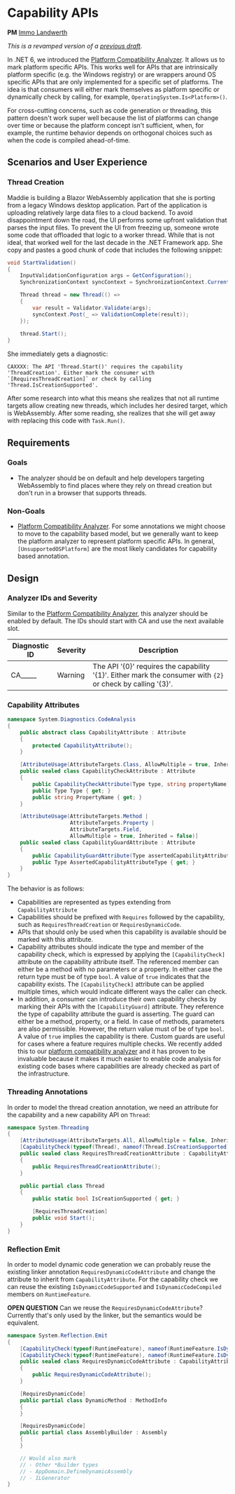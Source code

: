 # Capability APIs

**PM** [Immo Landwerth](https://github.com/terrajobst)

*This is a revamped version of a [previous draft](https://github.com/dotnet/designs/pull/111).*

In .NET 6, we introduced the [Platform Compatibility Analyzer][platform-compat].
It allows us to mark platform specific APIs. This works well for APIs that are
intrinsically platform specific (e.g. the Windows registry) or are wrappers
around OS specific APIs that are only implemented for a specific set of
platforms. The idea is that consumers will either mark themselves as platform
specific or dynamically check by calling, for example,
`OperatingSystem.Is<Platform>()`.

For cross-cutting concerns, such as code generation or threading, this pattern
doesn't work super well because the list of platforms can change over time or
because the platform concept isn't sufficient, when, for example, the runtime
behavior depends on orthogonal choices such as when the code is compiled
ahead-of-time.

## Scenarios and User Experience

### Thread Creation

Maddie is building a Blazor WebAssembly application that she is porting from a
legacy Windows desktop application. Part of the application is uploading
relatively large data files to a cloud backend. To avoid disappointment down the
road, the UI performs some upfront validation that parses the input files. To
prevent the UI from freezing up, someone wrote some code that offloaded that
logic to a worker thread. While that is not ideal, that worked well for the last
decade in the .NET Framework app. She copy and pastes a good chunk of code that
includes the following snippet:

```C#
void StartValidation()
{
    InputValidationConfiguration args = GetConfiguration();
    SynchronizationContext syncContext = SynchronizationContext.Current;

    Thread thread = new Thread(() =>
    {
        var result = Validator.Validate(args);
        syncContext.Post(_ => ValidationComplete(result));
    });
    
    thread.Start();
}
```

She immediately gets a diagnostic:

    CAXXXX: The API 'Thread.Start()' requires the capability 'ThreadCreation'. Either mark the consumer with `[RequiresThreadCreation]` or check by calling 'Thread.IsCreationSupported'.

After some research into what this means she realizes that not all runtime
targets allow creating new threads, which includes her desired target, which is
WebAssembly. After some reading, she realizes that she will get away with
replacing this code with `Task.Run()`.

## Requirements

### Goals

* The analyzer should be on default and help developers targeting WebAssembly to
  find places where they rely on thread creation but don't run in a browser that
  supports threads.

### Non-Goals

* [Platform Compatibility Analyzer][platform-compat]. For some annotations we
  might choose to move to the capability based model, but we generally want to
  keep the platform analyzer to represent platform specific APIs. In general,
  `[UnsupportedOSPlatform]` are the most likely candidates for capability based
  annotation.

## Design

### Analyzer IDs and Severity

Similar to the [Platform Compatibility Analyzer][platform-compat], this analyzer
should be enabled by default. The IDs should start with CA and use the next
available slot.

Diagnostic ID | Severity | Description
--------------|----------|--------------
CA_____       | Warning  | The API '{0}' requires the capability '{1}'. Either mark the consumer with `{2}` or check by calling '{3}'.

### Capability Attributes

```C#
namespace System.Diagnostics.CodeAnalysis
{
    public abstract class CapabilityAttribute : Attribute
    {
        protected CapabilityAttribute();
    }

    [AttributeUsage(AttributeTargets.Class, AllowMultiple = true, Inherited = true)]
    public sealed class CapabilityCheckAttribute : Attribute
    {
        public CapabilityCheckAttribute(Type type, string propertyName);
        public Type Type { get; }
        public string PropertyName { get; }
    }

    [AttributeUsage(AttributeTargets.Method |
                    AttributeTargets.Property |
                    AttributeTargets.Field,
                    AllowMultiple = true, Inherited = false)]
    public sealed class CapabilityGuardAttribute : Attribute
    {
        public CapabilityGuardAttribute(Type assertedCapabilityAttributeType);
        public Type AssertedCapabilityAttributeType { get; }
    }
}
```

The behavior is as follows:

* Capabilities are represented as types extending from `CapabilityAttribute`
* Capabilities should be prefixed with `Requires` followed by the capability,
  such as `RequiresThreadCreation` or `RequiresDynamicCode`.
* APIs that should only be used when this capability is available should be
  marked with this attribute.
* Capability attributes should indicate the type and member of the capability
  check, which is expressed by applying the `[CapabilityCheck]` attribute on the
  capability attribute itself. The referenced member can either be a method with
  no parameters or a property. In either case the return type must be of type
  `bool`. A value of `true` indicates that the capability exists. The
  `[CapabilityCheck]` attribute can be applied multiple times, which would
  indicate different ways the caller can check.
* In addition, a consumer can introduce their own capability checks by marking
  their APIs with the `[CapabilityGuard]` attribute. They reference the type of
  capability attribute the guard is asserting. The guard can either be a method,
  property, or a field. In case of methods, parameters are also permissible.
  However, the return value must of be of type `bool`. A value of `true` implies
  the capability is there. Custom guards are useful for cases where a feature
  requires multiple checks. We recently added this to our [platform
  compatibility analyzer][platform-compat] and it has proven to be invaluable
  because it makes it much easier to enable code analysis for existing code
  bases where capabilities are already checked as part of the infrastructure.

### Threading Annotations

In order to model the thread creation annotation, we need an attribute for the
capability and a new capability API on `Thread`:

```C#
namespace System.Threading
{
    [AttributeUsage(AttributeTargets.All, AllowMultiple = false, Inherited = false)]
    [CapabilityCheck(typeof(Thread), nameof(Thread.IsCreationSupported))]
    public sealed class RequiresThreadCreationAttribute : CapabilityAttribute
    {
        public RequiresThreadCreationAttribute();
    }

    public partial class Thread
    {
        public static bool IsCreationSupported { get; }

        [RequiresThreadCreation]
        public void Start();
    }
}
```

### Reflection Emit

In order to model dynamic code generation we can probably reuse the existing
linker annotation `RequiresDynamicCodeAttribute` and change the attribute to
inherit from `CapabilityAttribute`. For the capability check we can reuse the
existing `IsDynamicCodeSupported` and `IsDynamicCodeCompiled` members on
`RuntimeFeature`.

**OPEN QUESTION** Can we reuse the `RequiresDynamicCodeAttribute`? Currently
that's only used by the linker, but the semantics would be equivalent.

```C#
namespace System.Reflection.Emit
{
    [CapabilityCheck(typeof(RuntimeFeature), nameof(RuntimeFeature.IsDynamicCodeSupported))]
    [CapabilityCheck(typeof(RuntimeFeature), nameof(RuntimeFeature.IsDynamicCodeCompiled))]
    public sealed class RequiresDynamicCodeAttribute : CapabilityAttribute
    {
        public RequiresDynamicCodeAttribute();
    }

    [RequiresDynamicCode]
    public partial class DynamicMethod : MethodInfo
    {
    }

    [RequiresDynamicCode]
    public partial class AssemblyBuilder : Assembly
    {
    }

    // Would also mark
    // - Other *Builder types
    // - AppDomain.DefineDynamicAssembly
    // - ILGenerator
}
```

[platform-compat]: https://docs.microsoft.com/en-us/dotnet/standard/analyzers/platform-compat-analyzer
